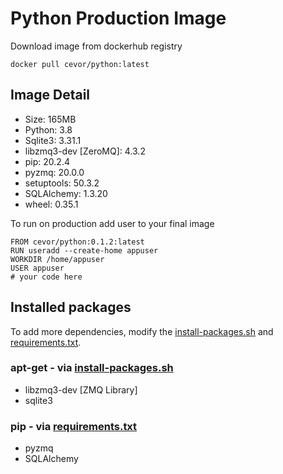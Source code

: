 # Python Production Image

Download image from dockerhub registry
```
docker pull cevor/python:latest
```
## Image Detail
- Size: 165MB
- Python: 3.8
- Sqlite3: 3.31.1
- libzmq3-dev [ZeroMQ]: 4.3.2
- pip: 20.2.4
- pyzmq: 20.0.0
- setuptools: 50.3.2
- SQLAlchemy: 1.3.20
- wheel: 0.35.1

To run on production add user to your final image

```
FROM cevor/python:0.1.2:latest
RUN useradd --create-home appuser
WORKDIR /home/appuser
USER appuser
# your code here
```

## Installed packages
To add more dependencies, modify the [install-packages.sh](install-packages.sh) and [requirements.txt](requirements.txt).


### apt-get - via [install-packages.sh](install-packages.sh)
- libzmq3-dev [ZMQ Library]
- sqlite3

### pip - via [requirements.txt](requirements.txt)
- pyzmq 
- SQLAlchemy
